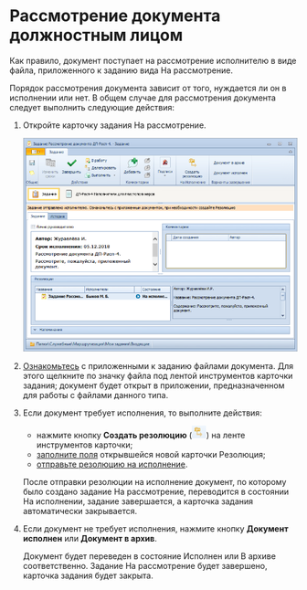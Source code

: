 # Рассмотрение документа должностным лицом

Как правило, документ поступает на рассмотрение исполнителю в виде файла, приложенного к заданию вида На рассмотрение.

Порядок рассмотрения документа зависит от того, нуждается ли он в исполнении или нет. В общем случае для рассмотрения документа следует выполнить следующие действия:

1. Откройте карточку задания На рассмотрение.

   ![Открытая карточка задания На рассмотрение](img/Task_in_Review.png "Открытая карточка задания На рассмотрение")

2. [Ознакомьтесь](Task_Familiarization_with_Documents.md) с приложенными к заданию файлами документа. Для этого щелкните по значку файла под лентой инструментов карточки задания; документ будет открыт в приложении, предназначенном для работы с файлами данного типа.

3. Если документ требует исполнения, то выполните действия:

   - нажмите кнопку **Создать резолюцию** (![](img/Buttons/Create_a_Resolution.png)) на ленте инструментов карточки;
   - [заполните поля](Schedule_Resolution.md) открывшейся новой карточки Резолюция;
   - [отправьте резолюцию на исполнение](Sent_Resolution_for_Execution.md).

   После отправки резолюции на исполнение документ, по которому было создано задание На рассмотрение, переводится в состоянии На исполнении, задание завершается, а карточка задания автоматически закрывается.

4. Если документ не требует исполнения, нажмите кнопку **Документ исполнен** или **Документ в архив**.

   Документ будет переведен в состояние Исполнен или В архиве соответственно. Задание На рассмотрение будет завершено, карточка задания будет закрыта.
